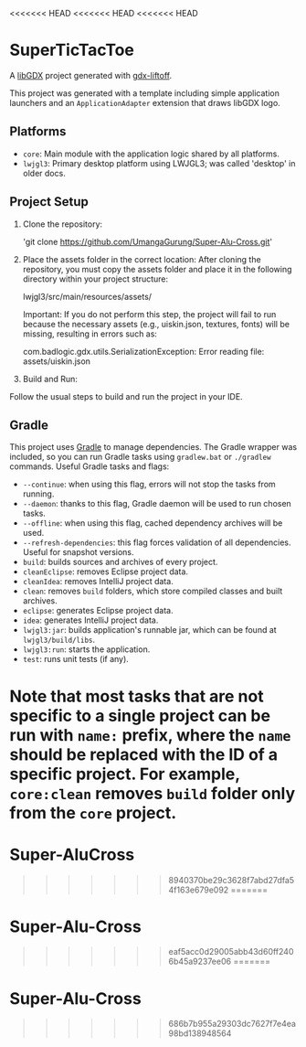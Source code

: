 <<<<<<< HEAD
<<<<<<< HEAD
<<<<<<< HEAD
# SuperTicTacToe

A [libGDX](https://libgdx.com/) project generated with [gdx-liftoff](https://github.com/libgdx/gdx-liftoff).

This project was generated with a template including simple application launchers and an `ApplicationAdapter` extension that draws libGDX logo.

## Platforms

- `core`: Main module with the application logic shared by all platforms.
- `lwjgl3`: Primary desktop platform using LWJGL3; was called 'desktop' in older docs.

## Project Setup

1. Clone the repository:
   
   'git clone https://github.com/UmangaGurung/Super-Alu-Cross.git'

2. Place the assets folder in the correct location:
   After cloning the repository, you must copy the assets folder and place it in the following directory within your project structure:
   
   lwjgl3/src/main/resources/assets/

   Important: If you do not perform this step, the project will fail to run because the necessary assets (e.g., uiskin.json, textures, fonts) will be missing, resulting in errors such as:
   
   com.badlogic.gdx.utils.SerializationException: Error reading file: assets/uiskin.json

3. Build and Run:

Follow the usual steps to build and run the project in your IDE.

## Gradle

This project uses [Gradle](https://gradle.org/) to manage dependencies.
The Gradle wrapper was included, so you can run Gradle tasks using `gradlew.bat` or `./gradlew` commands.
Useful Gradle tasks and flags:

- `--continue`: when using this flag, errors will not stop the tasks from running.
- `--daemon`: thanks to this flag, Gradle daemon will be used to run chosen tasks.
- `--offline`: when using this flag, cached dependency archives will be used.
- `--refresh-dependencies`: this flag forces validation of all dependencies. Useful for snapshot versions.
- `build`: builds sources and archives of every project.
- `cleanEclipse`: removes Eclipse project data.
- `cleanIdea`: removes IntelliJ project data.
- `clean`: removes `build` folders, which store compiled classes and built archives.
- `eclipse`: generates Eclipse project data.
- `idea`: generates IntelliJ project data.
- `lwjgl3:jar`: builds application's runnable jar, which can be found at `lwjgl3/build/libs`.
- `lwjgl3:run`: starts the application.
- `test`: runs unit tests (if any).

Note that most tasks that are not specific to a single project can be run with `name:` prefix, where the `name` should be replaced with the ID of a specific project.
For example, `core:clean` removes `build` folder only from the `core` project.
=======
# Super-AluCross
>>>>>>> 8940370be29c3628f7abd27dfa54f163e679e092
=======
# Super-Alu-Cross
>>>>>>> eaf5acc0d29005abb43d60ff2406b45a9237ee06
=======
# Super-Alu-Cross
>>>>>>> 686b7b955a29303dc7627f7e4ea98bd138948564
